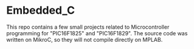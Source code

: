 # Embedded_C

This repo contains a few small projects related to Microcontroller programming for "PIC16F1825" and "PIC16F1829". 
The source code was written on MikroC, so they will not compile directly on MPLAB.
